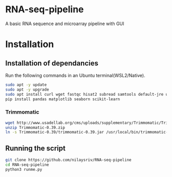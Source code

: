 # RNA-seq-pipeline
A basic RNA sequence and microarray pipeline with GUI

# Installation
## Installation of dependancies
Run the following commands in an Ubuntu terminal(WSL2/Native).
```bash
sudo apt -y update
sudo apt -y upgrade
sudo apt install curl wget fastqc hisat2 subread samtools default-jre unzip python3-pip build-essential
pip install pandas matplotlib seaborn scikit-learn
```
### Trimmomatic
```bash
wget http://www.usadellab.org/cms/uploads/supplementary/Trimmomatic/Trimmomatic-0.39.zip
unzip Trimmomatic-0.39.zip
ln -s Trimmomatic-0.39/trimmomatic-0.39.jar /usr/local/bin/trimmomatic-0.39.jar
```

## Running the script
```bash
git clone https://github.com/nilaysriv/RNA-seq-pipeline
cd RNA-seq-pipeline
python3 runme.py
```
